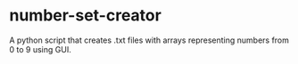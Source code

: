 # number-set-creator
A python script that creates .txt files with arrays representing numbers from 0 to 9 using GUI.
